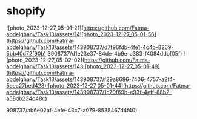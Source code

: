 # shopify

![photo_2023-12-27_05-01-21](https://github.com/Fatma-abdelghany/Task13/assets/14![photo_2023-12-27_05-01-56](https://github.com/Fatma-abdelghany/Task13/assets/143908737/d7f96fdb-4fe1-4c4b-8269-5bb40d72f90b)
3908737/d1e23e37-84de-4b9e-a383-f4084ddbf05f)
![photo_2023-12-27_05-02-02](https://github.com/Fatma-abdelghany/Task13/assets/143![photo_2023-12-27_05-01-49](https://github.com/Fatma-abdelghany/Task13/assets/143908737/f29a8686-7406-4757-a2f4-5cec27bed428)![photo_2023-12-27_05-01-44](https://github.com/Fatma-abdelghany/Task13/assets/143908737/1c70f69b-e93f-4eff-88b2-a58db234d48c)

908737/ab6e02af-4efe-43c7-a079-8538467d4f40)
